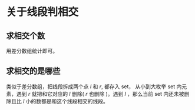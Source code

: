 # 关于线段判相交

## 求相交个数
 
用差分数组统计即可。

## 求相交的是哪些

类似于差分数组，把线段拆成两个点 $l$ 和 $r$, 都存入 set， 从小到大枚举 set 内元素，遇到 $r$ 就把和它对应的 $l$ 删除( $r$ 也删除 )。遇到 $l$ ，那么当前 set 内还未被删除且比 $l$ 小的数都是和这个线段相交的线段。

